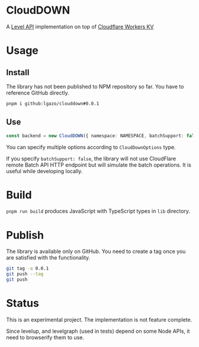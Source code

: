 # CloudDOWN

A [Level API](https://github.com/Level/abstract-level) implementation on top of [Cloudflare Workers KV](https://www.cloudflare.com/en-gb/products/workers-kv/)

# Usage

## Install

The library has not been published to NPM repository so far. You have to reference GitHub directly.

```bash
pnpm i github:lgazo/clouddown#0.0.1
```

## Use

```typescript
const backend = new CloudDOWN({ namespace: NAMESPACE, batchSupport: false });
```

You can specify multiple options according to `CloudDownOptions` type.

If you specify `batchSupport: false`, the library will not use CloudFlare remote Batch API HTTP endpoint but will simulate the batch operations. It is useful while developing locally.

# Build

`pnpm run build` produces JavaScript with TypeScript types in `lib` directory.

# Publish

The library is available only on GitHub. You need to create a tag once you are satisfied with the functionality.

```bash
git tag -a 0.0.1 
git push --tag
git push
```

# Status

This is an experimental project. The implementation is not feature complete.

Since levelup, and levelgraph (used in tests) depend on some Node APIs, it need to browserify them to use.
